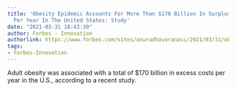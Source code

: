 ```yaml
---
title: 'Obesity Epidemic Accounts For More Than $170 Billion In Surplus Medical Costs
  Per Year In The United States: Study'
date: "2021-03-31 18:43:39"
author: Forbes - Innovation
authorlink: https://www.forbes.com/sites/anuradhavaranasi/2021/03/31/obesity-epidemic-accounts-for-more-than-170-billion-in-surplus-medical-costs-per-year-in-the-united-states-study/
tags:
- Forbes-Innovation
---
```

Adult obesity was associated with a total of $170 billion in excess costs per year in the U.S., according to a recent study.